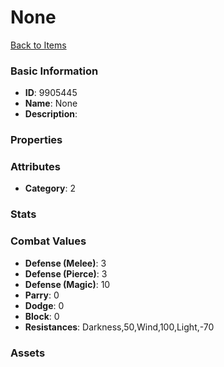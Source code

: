 # None



[Back to Items](../items.md)

### Basic Information

- **ID**: 9905445
- **Name**: None
- **Description**: 

### Properties


### Attributes

- **Category**: 2

### Stats


### Combat Values

- **Defense (Melee)**: 3
- **Defense (Pierce)**: 3
- **Defense (Magic)**: 10
- **Parry**: 0
- **Dodge**: 0
- **Block**: 0
- **Resistances**: Darkness,50,Wind,100,Light,-70

### Assets


